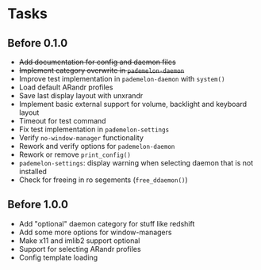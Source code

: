 # Tasks

## Before 0.1.0
* ~~Add documentation for config and daemon files~~
* ~~Implement category overwrite in `pademelon-daemon`~~
* Improve test implementation in `pademelon-daemon` with `system()`
* Load default ARandr profiles
* Save last display layout with unxrandr
* Implement basic external support for volume, backlight and keyboard layout
* Timeout for test command
* Fix test implementation in `pademelon-settings`
* Verify `no-window-manager` functionality
* Rework and verify options for `pademelon-daemon`
* Rework or remove `print_config()`
* `pademelon-settings`: display warning when selecting daemon that is not installed
* Check for freeing in ro segements (`free_ddaemon()`)

## Before 1.0.0
* Add "optional" daemon category for stuff like redshift
* Add some more options for window-managers
* Make x11 and imlib2 support optional
* Support for selecting ARandr profiles
* Config template loading
